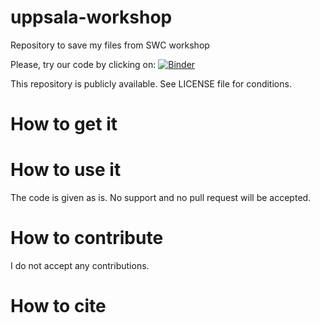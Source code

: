 # uppsala-workshop
Repository to save my files from SWC workshop

Please, try our code by clicking on: [![Binder](https://mybinder.org/badge.svg)](https://mybinder.org/v2/gh/MariJonsson/Uppsala-SCW/)

This repository is publicly available. See LICENSE file for conditions.

# How to get it

# How to use it

The code is given as is. No support and no pull request will be accepted.

# How to contribute

I do not accept any contributions.

# How to cite
